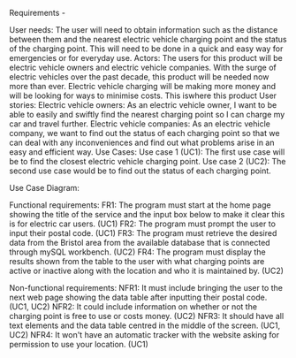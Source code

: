 Requirements - 

User needs:
The user will need to obtain information such as the distance between them and the nearest electric vehicle charging point and the status of the charging point. This will need to be done in a quick and easy way for emergencies or for everyday use.
Actors:
 The users for this product will be electric vehicle owners and electric vehicle companies. With the surge of electric vehicles over the past decade, this product will be needed now more than ever. Electric vehicle charging will be making more money and will be looking for ways to minimise costs. This iswhere this product 
User stories:
Electric vehicle owners:
As an electric vehicle owner, I want to be able to easily and swiftly find the nearest charging point so I can charge my car and travel further.
Electric vehicle companies:
As an electric vehicle company, we want to find out the status of each charging point so that we can deal with any inconveniences and find out what problems arise in an easy and efficient way.
Use Cases:
Use case 1 (UC1): 
The first use case will be to find the closest electric vehicle charging point.
Use case 2 (UC2): 
The second use case would be to find out the status of each charging point.

Use Case Diagram:


Functional requirements:
FR1: The program must start at the home page showing the title of the service and the input box below to make it clear this is for electric car users. (UC1)
FR2: The program must prompt the user to input their postal code. (UC1)
FR3: The program must retrieve the desired data from the Bristol area from the available database that is connected through mySQL workbench. (UC2)
FR4: The program must display the results shown from the table to the user with what charging points are active or inactive along with the location and who it is maintained by. (UC2)

Non-functional requirements: 
NFR1: It must include bringing the user to the next web page showing the data table after inputting their postal code. (UC1, UC2)
NFR2: It could include information on whether or not the charging point is free to use or costs money. (UC2)
NFR3: It should have all text elements and the data table centred in the middle of the screen. (UC1, UC2)
NFR4: It won't have an automatic tracker with the website asking for permission to use your location. (UC1)
